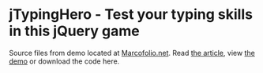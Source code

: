 # jTypingHero - Test your typing skills in this jQuery game
Source files from demo located at [Marcofolio.net](http://marcofolio.net/). Read [the article](http://www.marcofolio.net/games/jtypinghero_test_your_typing_skills_in_this_jquery_game.html), view [the demo](http://demo.marcofolio.net/jtypinghero/) or download the code here.